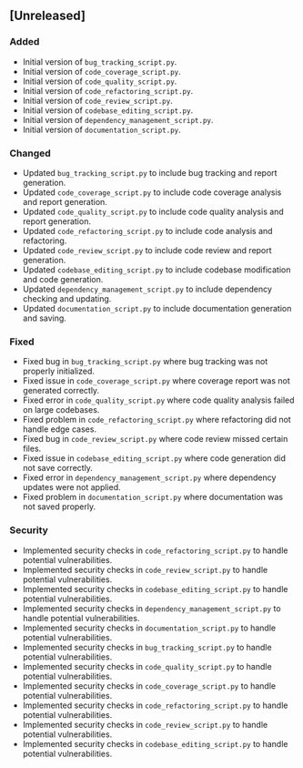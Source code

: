 ## [Unreleased]

### Added
- Initial version of `bug_tracking_script.py`.
- Initial version of `code_coverage_script.py`.
- Initial version of `code_quality_script.py`.
- Initial version of `code_refactoring_script.py`.
- Initial version of `code_review_script.py`.
- Initial version of `codebase_editing_script.py`.
- Initial version of `dependency_management_script.py`.
- Initial version of `documentation_script.py`.

### Changed
- Updated `bug_tracking_script.py` to include bug tracking and report generation.
- Updated `code_coverage_script.py` to include code coverage analysis and report generation.
- Updated `code_quality_script.py` to include code quality analysis and report generation.
- Updated `code_refactoring_script.py` to include code analysis and refactoring.
- Updated `code_review_script.py` to include code review and report generation.
- Updated `codebase_editing_script.py` to include codebase modification and code generation.
- Updated `dependency_management_script.py` to include dependency checking and updating.
- Updated `documentation_script.py` to include documentation generation and saving.

### Fixed
- Fixed bug in `bug_tracking_script.py` where bug tracking was not properly initialized.
- Fixed issue in `code_coverage_script.py` where coverage report was not generated correctly.
- Fixed error in `code_quality_script.py` where code quality analysis failed on large codebases.
- Fixed problem in `code_refactoring_script.py` where refactoring did not handle edge cases.
- Fixed bug in `code_review_script.py` where code review missed certain files.
- Fixed issue in `codebase_editing_script.py` where code generation did not save correctly.
- Fixed error in `dependency_management_script.py` where dependency updates were not applied.
- Fixed problem in `documentation_script.py` where documentation was not saved properly.

### Security
- Implemented security checks in `code_refactoring_script.py` to handle potential vulnerabilities.
- Implemented security checks in `code_review_script.py` to handle potential vulnerabilities.
- Implemented security checks in `codebase_editing_script.py` to handle potential vulnerabilities.
- Implemented security checks in `dependency_management_script.py` to handle potential vulnerabilities.
- Implemented security checks in `documentation_script.py` to handle potential vulnerabilities.
- Implemented security checks in `bug_tracking_script.py` to handle potential vulnerabilities.
- Implemented security checks in `code_quality_script.py` to handle potential vulnerabilities.
- Implemented security checks in `code_coverage_script.py` to handle potential vulnerabilities.
- Implemented security checks in `code_refactoring_script.py` to handle potential vulnerabilities.
- Implemented security checks in `code_review_script.py` to handle potential vulnerabilities.
- Implemented security checks in `codebase_editing_script.py` to handle potential vulnerabilities.

